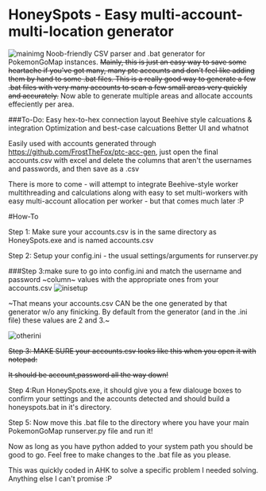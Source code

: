 # HoneySpots - Easy multi-account-multi-location generator
![mainimg](http://image.prntscr.com/image/dff2d457794f4e29be1b0088a62b6b33.png)
Noob-friendly CSV parser and .bat generator for PokemonGoMap instances.
~~Mainly, this is just an easy way to save some heartache if you've got many, many ptc accounts and don't feel like adding them by hand to some .bat files. This is a really good way to generate a few .bat files with very many accounts to scan a few small areas very quickly and accurately.~~
Now able to generate multiple areas and allocate accounts effeciently per area.

###To-Do:
Easy hex-to-hex connection layout
Beehive style calcuations & integration
Optimization and best-case calcuations
Better UI and whatnot


Easily used with accounts generated through https://github.com/FrostTheFox/ptc-acc-gen, just open the final accounts.csv with excel and delete the columns that aren't the usernames and passwords, and then save as a .csv

There is more to come - will attempt to integrate Beehive-style worker multithreading and calculations along with easy to set multi-workers with easy multi-account allocation per worker - but that comes much later :P

#How-To

Step 1: Make sure your accounts.csv is in the same directory as HoneySpots.exe and is named accounts.csv

Step 2: Setup your config.ini - the usual settings/arguments for runserver.py

###Step 3:make sure to go into config.ini and match the username and password ~column~ values with the appropriate ones from your accounts.csv
![inisetup](http://image.prntscr.com/image/6b56fb9e930f4b1497dbdebf7481c791.png)

~That means your accounts.csv CAN be the one generated by that generator w/o any finicking. By default from the generator (and in the .ini file) these values are 2 and 3.~

![otherini](http://image.prntscr.com/image/94086d76008e46368baa3baa3e7dacaa.png)

~~Step 3: MAKE SURE your accounts.csv looks like this when you open it with notepad:~~

~~It should be account,password all the way down!~~



Step 4:Run HoneySpots.exe, it should give you a few dialouge boxes to confirm your settings and the accounts detected and should build a honeyspots.bat in it's directory. 

Step 5: Now move this .bat file to the directory where you have your main PokemonGoMap runserver.py file and run it!

Now as long as you have python added to your system path you should be good to go. Feel free to make changes to the .bat file as you please. 

This was quickly coded in AHK to solve a specific problem I needed solving. Anything else I can't promise :P

